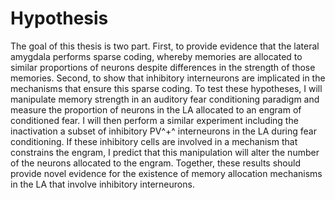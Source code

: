 # Hypothesis

The goal of this thesis is two part. First, to provide evidence that the lateral amygdala performs sparse coding, whereby memories are allocated to similar proportions of neurons despite differences in the strength of those memories. Second, to show that inhibitory interneurons are implicated in the mechanisms that ensure this sparse coding. To test these hypotheses, I will manipulate memory strength in an auditory fear conditioning paradigm and measure the proportion of neurons in the LA allocated to an engram of conditioned fear. I will then perform a similar experiment including the inactivation a subset of inhibitory PV^+^ interneurons in the LA during fear conditioning. If these inhibitory cells are involved in a mechanism that constrains the engram, I predict that this manipulation will alter the number of the neurons allocated to the engram. Together, these results should provide novel evidence for the existence of memory allocation mechanisms in the LA that involve inhibitory interneurons.


